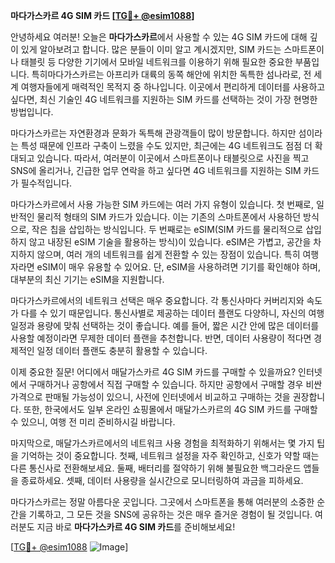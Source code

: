 **마다가스카르 4G SIM 카드 [[TG💪+ @esim1088](https://t.me/s/esim1088)]**

안녕하세요 여러분! 오늘은 **마다가스카르**에서 사용할 수 있는 4G SIM 카드에 대해 깊이 있게 알아보려고 합니다. 많은 분들이 이미 알고 계시겠지만, SIM 카드는 스마트폰이나 태블릿 등 다양한 기기에서 모바일 네트워크를 이용하기 위해 필요한 중요한 부품입니다. 특히마다가스카르는 아프리카 대륙의 동쪽 해안에 위치한 독특한 섬나라로, 전 세계 여행자들에게 매력적인 목적지 중 하나입니다. 이곳에서 편리하게 데이터를 사용하고 싶다면, 최신 기술인 4G 네트워크를 지원하는 SIM 카드를 선택하는 것이 가장 현명한 방법입니다.

마다가스카르는 자연환경과 문화가 독특해 관광객들이 많이 방문합니다. 하지만 섬이라는 특성 때문에 인프라 구축이 느렸을 수도 있지만, 최근에는 4G 네트워크도 점점 더 확대되고 있습니다. 따라서, 여러분이 이곳에서 스마트폰이나 태블릿으로 사진을 찍고 SNS에 올리거나, 긴급한 업무 연락을 하고 싶다면 4G 네트워크를 지원하는 SIM 카드가 필수적입니다.

마다가스카르에서 사용 가능한 SIM 카드에는 여러 가지 유형이 있습니다. 첫 번째로, 일반적인 물리적 형태의 SIM 카드가 있습니다. 이는 기존의 스마트폰에서 사용하던 방식으로, 작은 칩을 삽입하는 방식입니다. 두 번째로는 eSIM(SIM 카드를 물리적으로 삽입하지 않고 내장된 eSIM 기술을 활용하는 방식)이 있습니다. eSIM은 가볍고, 공간을 차지하지 않으며, 여러 개의 네트워크를 쉽게 전환할 수 있는 장점이 있습니다. 특히 여행자라면 eSIM이 매우 유용할 수 있어요. 단, eSIM을 사용하려면 기기를 확인해야 하며, 대부분의 최신 기기는 eSIM을 지원합니다.

마다가스카르에서의 네트워크 선택은 매우 중요합니다. 각 통신사마다 커버리지와 속도가 다를 수 있기 때문입니다. 통신사별로 제공하는 데이터 플랜도 다양하니, 자신의 여행 일정과 용량에 맞춰 선택하는 것이 좋습니다. 예를 들어, 짧은 시간 안에 많은 데이터를 사용할 예정이라면 무제한 데이터 플랜을 추천합니다. 반면, 데이터 사용량이 적다면 경제적인 일정 데이터 플랜도 충분히 활용할 수 있습니다.

이제 중요한 질문! 어디에서 매달가스카르 4G SIM 카드를 구매할 수 있을까요? 인터넷에서 구매하거나 공항에서 직접 구매할 수 있습니다. 하지만 공항에서 구매할 경우 비싼 가격으로 판매될 가능성이 있으니, 사전에 인터넷에서 비교하고 구매하는 것을 권장합니다. 또한, 한국에서도 일부 온라인 쇼핑몰에서 매달가스카르의 4G SIM 카드를 구매할 수 있으니, 여행 전 미리 준비하시길 바랍니다.

마지막으로, 매달가스카르에서의 네트워크 사용 경험을 최적화하기 위해서는 몇 가지 팁을 기억하는 것이 중요합니다. 첫째, 네트워크 설정을 자주 확인하고, 신호가 약할 때는 다른 통신사로 전환해보세요. 둘째, 배터리를 절약하기 위해 불필요한 백그라운드 앱들을 종료하세요. 셋째, 데이터 사용량을 실시간으로 모니터링하여 과금을 피하세요.

마다가스카르는 정말 아름다운 곳입니다. 그곳에서 스마트폰을 통해 여러분의 소중한 순간을 기록하고, 그 모든 것을 SNS에 공유하는 것은 매우 즐거운 경험이 될 것입니다. 여러분도 지금 바로 **마다가스카르 4G SIM 카드**를 준비해보세요!

[[TG💪+ @esim1088](https://t.me/s/esim1088) ![Image](https://i.postimg.cc/Y0z9fWf4/image.png)]